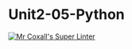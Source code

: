 # Unit2-05-Python
[![Mr Coxall's Super Linter](https://github.com/ICS3U-Programming-Katie-G/Unit2-05-Python/workflows/Mr%20Coxall's%20Super%20Linter/badge.svg)](https://github.com/ICS3U-Programming-Katie-G/Unit2-05-Python/actions/)
